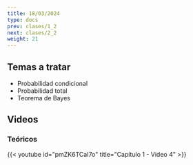 ```yaml
---
title: 18/03/2024
type: docs
prev: clases/1_2
next: clases/2_2
weight: 21
---
```



## Temas a tratar

* Probabilidad condicional
* Probabilidad total
* Teorema de Bayes

## Videos

### Teóricos

{{< youtube id="pmZK6TCaI7o" title="Capítulo 1 - Video 4" >}}




